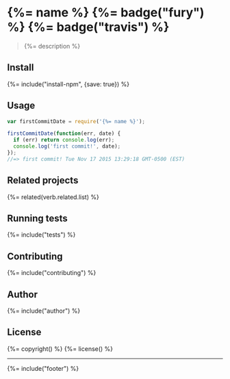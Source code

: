 # {%= name %} {%= badge("fury") %} {%= badge("travis") %}

> {%= description %}

## Install
{%= include("install-npm", {save: true}) %}

## Usage

```js
var firstCommitDate = require('{%= name %}');

firstCommitDate(function(err, date) {
  if (err) return console.log(err);
  console.log('first commit!', date);
});
//=> first commit! Tue Nov 17 2015 13:29:18 GMT-0500 (EST)
```

## Related projects
{%= related(verb.related.list) %}  

## Running tests
{%= include("tests") %}

## Contributing
{%= include("contributing") %}

## Author
{%= include("author") %}

## License
{%= copyright() %}
{%= license() %}

***

{%= include("footer") %}
